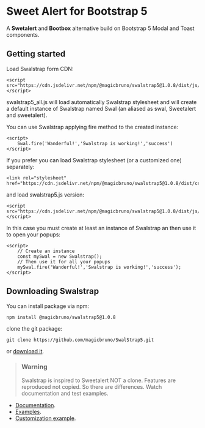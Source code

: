 # Sweet Alert for Bootstrap 5
A **Swetalert** and **Bootbox** alternative build on Bootstrap 5 Modal and Toast components.

## Getting started 
Load Swalstrap form CDN:

```
<script src="https://cdn.jsdelivr.net/npm/@magicbruno/swalstrap5@1.0.8/dist/js/swalstrap5_all.min.js"></script>
```
swalstrap5_all.js will load automatically Swalstrap stylesheet and will create a default instance of Swalstrap named Swal (an aliased as swal, Sweetalert and sweetalert).

You can use Swalstrap applying fire method to the created instance:
```
<script>
    Swal.fire('Wanderful!','Swalstrap is working!','success')
</script>
```
If you prefer you can load Swalstrap stylesheet (or a customized one) separately:
```
<link rel="stylesheet" href="https://cdn.jsdelivr.net/npm/@magicbruno/swalstrap5@1.0.8/dist/css/swalstrap.min.css">
```
and load swalstrap5.js version:
```
<script src="https://cdn.jsdelivr.net/npm/@magicbruno/swalstrap5@1.0.8/dist/js/swalstrap5.min.js"></script>
```
In this case you must create at least an instance of Swalstrap an then use it to open your popups:
```
<script>
    // Create an instance 
    const mySwal = new Swalstrap();
    // Then use it for all your popups
    mySwal.fire('Wanderful!','Swalstrap is working!','success');
</script>
```
## Downloading Swalstrap

You can install package via npm:
```
npm install @magicbruno/swalstrap5@1.0.8
```
clone the git package:
```
git clone https://github.com/magicbruno/SwalStrap5.git
```
or [download it](https://github.com/magicbruno/SwalStrap5/archive/refs/heads/main.zip).

>### Warning
>Swalstrap is inspired to Sweetalert NOT a clone. Features are reproduced not copied.
>So there are differences. Watch documentation and test examples.

- [Documentation](https://magicbruno.github.io/SwalStrap5/api.html).
- [Examples](https://magicbruno.github.io/SwalStrap5/basic-examples.html).
- [Customization example](https://magicbruno.github.io/SwalStrap5/custumization.html).





